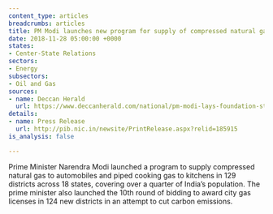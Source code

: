 ```yaml
---
content_type: articles
breadcrumbs: articles
title: PM Modi launches new program for supply of compressed natural gas
date: 2018-11-28 05:00:00 +0000
states:
- Center-State Relations
sectors:
- Energy
subsectors:
- Oil and Gas
sources:
- name: Deccan Herald
  url: https://www.deccanherald.com/national/pm-modi-lays-foundation-stone-704363.html
details:
- name: Press Release
  url: http://pib.nic.in/newsite/PrintRelease.aspx?relid=185915
is_analysis: false

---
```

Prime Minister Narendra Modi launched a program to supply compressed natural gas to automobiles and piped cooking gas to kitchens in 129 districts across 18 states, covering over a quarter of India’s population. The prime minister also launched the 10th round of bidding to award city gas licenses in 124 new districts in an attempt to cut carbon emissions.